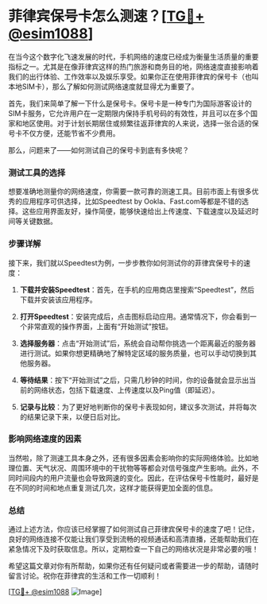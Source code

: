 # 菲律宾保号卡怎么测速？[[TG💪+ @esim1088](https://t.me/s/esim1088)]

在当今这个数字化飞速发展的时代，手机网络的速度已经成为衡量生活质量的重要指标之一。尤其是在像菲律宾这样的热门旅游和商务目的地，网络速度直接影响着我们的出行体验、工作效率以及娱乐享受。如果你正在使用菲律宾的保号卡（也叫本地SIM卡），那么了解如何测试网络速度就显得尤为重要了。

首先，我们来简单了解一下什么是保号卡。保号卡是一种专门为国际游客设计的SIM卡服务，它允许用户在一定期限内保持手机号码的有效性，并且可以在多个国家和地区使用。对于计划长期居住或频繁往返菲律宾的人来说，选择一张合适的保号卡不仅方便，还能节省不少费用。

那么，问题来了——如何测试自己的保号卡到底有多快呢？

### 测试工具的选择

想要准确地测量你的网络速度，你需要一款可靠的测速工具。目前市面上有很多优秀的应用程序可供选择，比如Speedtest by Ookla、Fast.com等都是不错的选择。这些应用界面友好，操作简便，能够快速给出上传速度、下载速度以及延迟时间等关键数据。

### 步骤详解

接下来，我们就以Speedtest为例，一步步教你如何测试你的菲律宾保号卡的速度：

1. **下载并安装Speedtest**：首先，在手机的应用商店里搜索“Speedtest”，然后下载并安装该应用程序。
   
2. **打开Speedtest**：安装完成后，点击图标启动应用。通常情况下，你会看到一个非常直观的操作界面，上面有“开始测试”按钮。

3. **选择服务器**：点击“开始测试”后，系统会自动帮你挑选一个距离最近的服务器进行测试。如果你想更精确地了解特定区域的服务质量，也可以手动切换到其他服务器。

4. **等待结果**：按下“开始测试”之后，只需几秒钟的时间，你的设备就会显示出当前的网络状态，包括下载速度、上传速度以及Ping值（即延迟）。

5. **记录与比较**：为了更好地判断你的保号卡表现如何，建议多次测试，并将每次的结果记录下来，以便日后对比。

### 影响网络速度的因素

当然啦，除了测速工具本身之外，还有很多因素会影响你的实际网络体验。比如地理位置、天气状况、周围环境中的干扰物等等都会对信号强度产生影响。此外，不同时间段内的用户流量也会导致网速的变化。因此，在评估保号卡性能时，最好是在不同的时间和地点重复测试几次，这样才能获得更加全面的信息。

### 总结

通过上述方法，你应该已经掌握了如何测试自己菲律宾保号卡的速度了吧！记住，良好的网络连接不仅能让我们享受到流畅的视频通话和高清直播，还能帮助我们在紧急情况下及时获取信息。所以，定期检查一下自己的网络状况是非常必要的哦！

希望这篇文章对你有所帮助，如果你还有任何疑问或者需要进一步的帮助，请随时留言讨论。祝你在菲律宾的生活和工作一切顺利！

[[TG💪+ @esim1088](https://t.me/s/esim1088) ![Image](https://i.postimg.cc/4NQfJmqS/Snipaste-2025-05-13-00-14-12.png)]